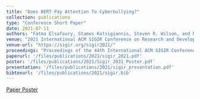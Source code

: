 ```yaml
---
title: "Does BERT Pay Attention To Cyberbullying?"
collection: publications
type: "Conference Short Paper"
date: 2021-07-11
authors: "Fatma Elsafoury, Stamos Katsigiannis, Steven R. Wilson, and Naeem Ramzan"
venue: "2021 International ACM SIGIR Conference on Research and Development in Information Retrieval (SIGIR 2021)"
venue-url: "https://sigir.org/sigir2021/"
proceedings: "Proceedings of the 44th International ACM SIGIR Conference on Research and Development in Information Retrieval sigir 2021"
paperurl: '/files/publications/2021/sigir_2021.pdf'
poster: '/files/publications/2021/Sigir_2021_Poster.pdf'
presentation: '/files/publications/2021/sigir_presentation.pdf'
bibtexurl: '/files/publications/2021/sigir.bib'
---
```

<a href="/files/publications/2021/Sigir_2021_Poster.pdf">Paper Poster</a>